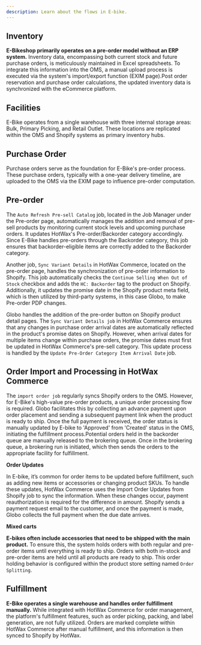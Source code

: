 ```yaml
---
description: Learn about the flows in E-bike.
---
```


## Inventory
**E-Bikeshop primarily operates on a pre-order model without an ERP system.** Inventory data, encompassing both current stock and future purchase orders, is meticulously maintained in Excel spreadsheets. To integrate this information into the OMS, a manual upload process is executed via the system's import/export function (EXIM page).Post order reservation and purchase order calculations, the updated inventory data is synchronized with the eCommerce platform.

## Facilities
E-Bike operates from a single warehouse with three internal storage areas: Bulk, Primary Picking, and Retail Outlet. These locations are replicated within the OMS and Shopify systems as primary inventory hubs.

## Purchase Order
Purchase orders serve as the foundation for E-Bike's pre-order process. These purchase orders, typically with a one-year delivery timeline, are uploaded to the OMS via the EXIM page to influence pre-order computation.

## Pre-order

The `Auto Refresh Pre-sell Catalog` job, located in the Job Manager under the Pre-order page, automatically manages the addition and removal of pre-sell products by monitoring current stock levels and upcoming purchase orders. It updates HotWax's Pre-order/Backorder category accordingly. Since E-Bike handles pre-orders through the Backorder category, this job ensures that backorder-eligible items are correctly added to the Backorder category. 

Another job, `Sync Variant Details` in HotWax Commerce, located on the pre-order page, handles the synchronization of pre-order information to Shopify. This job automatically checks the `Continue Selling When Out of Stock` checkbox and adds the `HC: Backorder` tag to the product on Shopify. Additionally, it updates the promise date in the Shopify product meta field, which is then utilized by third-party systems, in this case Globo, to make Pre-order PDP changes.

Globo handles the addition of the pre-order button on Shopify product detail pages. The `Sync Variant Details job` in HotWax Commerce ensures that any changes in purchase order arrival dates are automatically reflected in the product's promise dates on Shopify. However, when arrival dates for multiple items change within purchase orders, the promise dates must first be updated in HotWax Commerce's pre-sell category. This update process is handled by the `Update Pre-Order Category Item Arrival Date` job.

## Order Import and Processing in HotWax Commerce

The `import order job` regularly syncs Shopify orders to the OMS. However, for E-Bike's high-value pre-order products, a unique order processing flow is required. Globo facilitates this by collecting an advance payment upon order placement and sending a subsequent payment link when the product is ready to ship. Once the full payment is received, the order status is manually updated by E-bike to 'Approved' from 'Created' status in the OMS, initiating the fulfillment process.Potential orders held in the backorder queue are manually released to the brokering queue. Once in the brokering queue, a brokering run is initiated, which then sends the orders to the appropriate facility for fulfillment.

**Order Updates**

In E-bike, it’s common for order items to be updated before fulfillment, such as adding new items or accessories or changing product SKUs. To handle these updates, HotWax Commerce uses the Import Order Updates from Shopify job to sync the information. When these changes occur, payment reauthorization is required for the difference in amount. Shopify sends a payment request email to the customer, and once the payment is made, Globo collects the full payment when the due date arrives.

**Mixed carts**

**E-bikes often include accessories that need to be shipped with the main product.** To ensure this, the system holds orders with both regular and pre-order items until everything is ready to ship. Orders with both in-stock and pre-order items are held until all products are ready to ship. This order holding behavior is configured within the product store setting named `Order Splitting`. 

## Fulfillment
**E-Bike operates a single warehouse and handles order fulfillment manually.** While integrated with HotWax Commerce for order management, the platform's fulfillment features, such as order picking, packing, and label generation, are not fully utilized. Orders are marked complete within HotWax Commerce after manual fulfillment, and this information is then synced to Shopify by HotWax.

